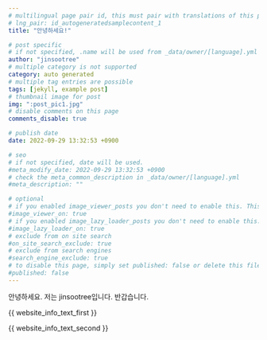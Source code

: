 ```yaml
---
# multilingual page pair id, this must pair with translations of this page. (This name must be unique)
# lng_pair: id_autogeneratedsamplecontent_1
title: "안녕하세요!"

# post specific
# if not specified, .name will be used from _data/owner/[language].yml
author: "jinsootree"
# multiple category is not supported
category: auto generated
# multiple tag entries are possible
tags: [jekyll, example post]
# thumbnail image for post
img: ":post_pic1.jpg"
# disable comments on this page
comments_disable: true

# publish date
date: 2022-09-29 13:32:53 +0900

# seo
# if not specified, date will be used.
#meta_modify_date: 2022-09-29 13:32:53 +0900
# check the meta_common_description in _data/owner/[language].yml
#meta_description: ""

# optional
# if you enabled image_viewer_posts you don't need to enable this. This is only if image_viewer_posts = false
#image_viewer_on: true
# if you enabled image_lazy_loader_posts you don't need to enable this. This is only if image_lazy_loader_posts = false
#image_lazy_loader_on: true
# exclude from on site search
#on_site_search_exclude: true
# exclude from search engines
#search_engine_exclude: true
# to disable this page, simply set published: false or delete this file
#published: false
---
```


안녕하세요.
저는 jinsootree입니다.
반갑습니다.



<!-- outline-start -->

{{ website_info_text_first }}

<!-- outline-end -->

{{ website_info_text_second }}
